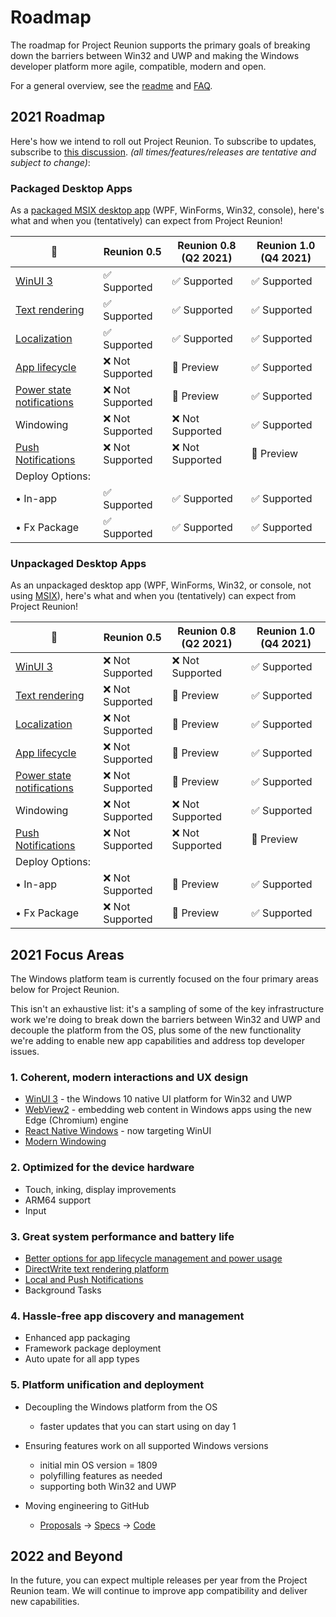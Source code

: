 # Roadmap

The roadmap for Project Reunion supports the primary goals of breaking down the barriers between Win32 and UWP and making the Windows developer platform more agile, compatible, modern and open.

For a general overview, see the [readme](https://github.com/microsoft/ProjectReunion/tree/master/docs) and [FAQ](https://github.com/microsoft/ProjectReunion/blob/master/docs/faq.md).

## 2021 Roadmap

Here's how we intend to roll out Project Reunion. To subscribe to updates, subscribe to [this discussion](https://github.com/microsoft/ProjectReunion/discussions/507). *(all times/features/releases are tentative and subject to change)*: 

### Packaged Desktop Apps
As a [packaged MSIX desktop app](https://docs.microsoft.com/windows/msix/overview) (WPF, WinForms, Win32, console), here's what and when you (tentatively) can expect from Project Reunion!

🌟 |      Reunion 0.5      |         Reunion 0.8 (Q2 2021)    |       Reunion 1.0 (Q4 2021)     | 
-- | ------------------------------- | --------------------------------- | ------------------------------- |
[WinUI 3](https://github.com/microsoft/microsoft-ui-xaml/blob/master/docs/roadmap.md#winui-3) | ✅ Supported  | ✅ Supported | ✅ Supported | 
[Text rendering](https://docs.microsoft.com/en-us/windows/apps/project-reunion/dwritecore) | ✅ Supported | ✅ Supported | ✅ Supported | 
[Localization](https://docs.microsoft.com/windows/apps/project-reunion/mrtcore/mrtcore-overview) | ✅ Supported | ✅ Supported | ✅ Supported | 
[App lifecycle](https://github.com/microsoft/ProjectReunion/issues/111) | ❌ Not Supported | 🔄 Preview | ✅ Supported | 
[Power state notifications](https://github.com/microsoft/ProjectReunion/issues/111) | ❌ Not Supported | 🔄 Preview | ✅ Supported | 
Windowing | ❌ Not Supported | ❌ Not Supported | ✅ Supported |
[Push Notifications](https://github.com/microsoft/ProjectReunion/blob/main/specs/PushNotifications/PushNotifications-spec.md) | ❌ Not Supported | ❌ Not Supported | 🔄 Preview |
Deploy Options: |  
• In-app | ✅ Supported | ✅ Supported | ✅ Supported | 
• Fx Package | ✅ Supported | ✅ Supported | ✅ Supported | 

### Unpackaged Desktop Apps

As an unpackaged desktop app (WPF, WinForms, Win32, or console, not using [MSIX](https://docs.microsoft.com/windows/msix/overview)), here's what and when you (tentatively) can expect from Project Reunion!

 🌟 |       Reunion 0.5      |         Reunion 0.8 (Q2 2021)   |       Reunion 1.0 (Q4 2021)    | 
-- | ---------------------------------- | ------------------------------ | ------------------------------- |
[WinUI 3](https://github.com/microsoft/microsoft-ui-xaml/blob/master/docs/roadmap.md#winui-3) | ❌ Not Supported | ❌ Not Supported | ✅ Supported | 
[Text rendering](https://docs.microsoft.com/en-us/windows/apps/project-reunion/dwritecore) | ❌ Not Supported | 🔄 Preview | ✅ Supported | 
[Localization](https://docs.microsoft.com/windows/apps/project-reunion/mrtcore/mrtcore-overview) | ❌ Not Supported| 🔄 Preview | ✅ Supported | 
[App lifecycle](https://github.com/microsoft/ProjectReunion/issues/111) | ❌ Not Supported | 🔄 Preview | ✅ Supported | 
[Power state notifications](https://github.com/microsoft/ProjectReunion/issues/111) | ❌ Not Supported | 🔄 Preview | ✅ Supported | 
Windowing | ❌ Not Supported | ❌ Not Supported | ✅ Supported | 
[Push Notifications](https://github.com/microsoft/ProjectReunion/blob/main/specs/PushNotifications/PushNotifications-spec.md) | ❌ Not Supported | ❌ Not Supported | 🔄 Preview |
Deploy Options:  |  
• In-app | ❌ Not Supported | 🔄 Preview | ✅ Supported | 
• Fx Package | ❌ Not Supported | 🔄 Preview | ✅ Supported |

## 2021 Focus Areas

The Windows platform team is currently focused on the four primary areas below for Project Reunion.

This isn't an exhaustive list: it's a sampling of some of the key infrastructure work we're doing to break down the barriers between Win32 and UWP and decouple the platform from the OS, plus some of the new functionality we're adding to enable new app capabilities and address top developer issues.

### 1. Coherent, modern interactions and UX design

* [WinUI 3](https://github.com/microsoft/microsoft-ui-xaml/blob/master/docs/roadmap.md) - the Windows 10 native UI platform for Win32 and UWP
* [WebView2](https://docs.microsoft.com/microsoft-edge/webview2/) - embedding web content in Windows apps using the new Edge (Chromium) engine
* [React Native Windows](https://github.com/microsoft/react-native-windows/projects/30) - now targeting WinUI
* [Modern Windowing](https://github.com/microsoft/ProjectReunion/discussions/370)

### 2. Optimized for the device hardware

* Touch, inking, display improvements
* ARM64 support
* Input 

### 3. Great system performance and battery life

* [Better options for app lifecycle management and power usage](https://github.com/microsoft/ProjectReunion/issues/111)
* [DirectWrite text rendering platform](https://github.com/microsoft/ProjectReunion/issues/112)
* [Local and Push Notifications](https://github.com/microsoft/ProjectReunion/discussions/371)
* Background Tasks

### 4. Hassle-free app discovery and management

* Enhanced app packaging
* Framework package deployment
* Auto upate for all app types

### 5. Platform unification and deployment

* Decoupling the Windows platform from the OS
  * faster updates that you can start using on day 1
* Ensuring features work on all supported Windows versions
  * initial min OS version = 1809
  * polyfilling features as needed
  * supporting both Win32 and UWP
  
* Moving engineering to GitHub
  * [Proposals](https://github.com/microsoft/ProjectReunion/issues?q=is%3Aissue+is%3Aopen+label%3A%22feature+proposal%22) -> [Specs](https://github.com/microsoft/ProjectReunion/tree/master/specs) -> [Code](https://github.com/microsoft/ProjectReunion/tree/master/dev)
  
## 2022 and Beyond
  
In the future, you can expect multiple releases per year from the Project Reunion team. We will continue to improve app compatibility and deliver new capabilities.
